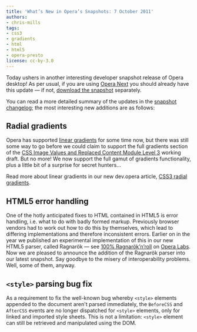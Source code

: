 ```yaml
---
title: 'What’s New in Opera’s Snapshots: 7 October 2011'
authors:
- chris-mills
tags:
- css3
- gradients
- html
- html5
- opera-presto
license: cc-by-3.0
---
```


<p>Today ushers in another interesting developer snapshot release of Opera desktop! As per usual, if you are using <a href="https://www.opera.com/browser/next/">Opera Next</a> you should already have this update — if not, <a href="http://my.opera.com/desktopteam/blog/2011/10/07/ragnarok-css3-radial-gradients">download the snapshot</a> separately.</p>

<p>You can read a more detailed summary of the updates in the <a href="http://my.opera.com/desktopteam/blog/2011/10/07/ragnarok-css3-radial-gradients">snapshot changelog</a>; the most interesting new additions are as follows:</p>

<h2>Radial gradients</h2>

<p>Opera has supported <a href="https://dev.opera.com/articles/view/css3-linear-gradients/">linear gradients</a> for some time now, but there was still some way to go before we could claim to support the full gradients section of the <a href="http://www.w3.org/TR/css3-images/">CSS Image Values and Replaced Content Module Level 3</a> working draft. But no more! We now support the full gamut of gradients functionality, plus a little bit of a surprise for secret hunters...</p>

<p>Read more about linear gradients in our new dev.opera article, <a href="https://dev.opera.com/articles/view/css3-radial-gradients/">CSS3 radial gradients</a>.</p>

<h2>HTML5 error handling</h2>

<p>One of the hotly anticipated fixes to HTML contained in HTML5 is error handling, i.e. what to do with badly formed markup. Previously browser vendors had to work out how to do this by themselves, which lead to differing implementations and therefore inconsistent errors. Earlier on in the year we published an experimental implementation of this in our new HTML5 parser, called Ragnarök — see <a href="http://labs.opera.com/news/2011/07/21/">100% Ragnarök’n’roll</a> on <a href="http://labs.opera.com/">Opera Labs</a>. Now we are pleased to announce the addition of the Ragnarök parser into our latest snapshot. Say goodbye to the misery of interoperability problems. Well, some of them, anyway.</p>

<h2><code>&lt;style&gt;</code> parsing bug fix</h2>

<p>As a requirement to fix the well-known bug whereby <code>&lt;style&gt;</code> elements appended to the document aren&#39;t parsed immediately, the <code>BeforeCSS</code> and <code>AfterCSS</code> events are no longer dispatched for <code>&lt;style&gt;</code> elements, only for linked and imported style sheets. This is not a limitation: <code>&lt;style&gt;</code> element can still be retrieved and manipulated using the DOM.</p>
